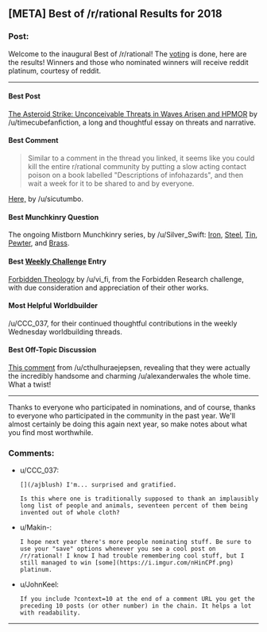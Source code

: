 ## [META] Best of /r/rational Results for 2018

### Post:

Welcome to the inaugural Best of /r/rational! The [voting](https://www.reddit.com/r/rational/comments/a6bbsx/meta_best_of_rrational_nominations_for_2018/) is done, here are the results! Winners and those who nominated winners will receive reddit platinum, courtesy of reddit.

----

#### **Best Post**

[The Asteroid Strike: Unconceivable Threats in Waves Arisen and HPMOR](https://www.reddit.com/r/rational/comments/9esous/the_asteroid_strike_unconceivable_threats_in/) by /u/timecubefanfiction, a long and thoughtful essay on threats and narrative.

#### Best Comment
> Similar to a comment in the thread you linked, it seems like you could kill the entire r/rational community by putting a slow acting contact poison on a book labelled "Descriptions of infohazards", and then wait a week for it to be shared to and by everyone.

[Here,](https://www.reddit.com/r/rational/comments/8smy44/rt_worth_the_candle_ch_105107_noteswarderbeast/e119aef/?context=10) by /u/sicutumbo.

#### Best Munchkinry Question

The ongoing Mistborn Munchkinry series, by /u/Silver_Swift: [Iron](https://www.reddit.com/r/rational/comments/9zz4sa/d_saturday_munchkinry_thread/ead595h/), [Steel](https://www.reddit.com/r/rational/comments/a23pe3/d_saturday_munchkinry_thread/eauwn90/), [Tin](https://www.reddit.com/r/rational/comments/a4be9x/d_saturday_munchkinry_thread/ebcx4eg/), [Pewter](https://www.reddit.com/r/rational/comments/a6ftyl/d_saturday_munchkinry_thread/ebuo08h/), and [Brass](https://www.reddit.com/r/rational/comments/a8lgsu/d_saturday_munchkinry_thread/ecbqhr8/).

#### Best [Weekly Challenge](http://www.reddit.com/r/rational/wiki/weeklychallenge) Entry

[Forbidden Theology](https://www.reddit.com/r/rational/comments/7og8ik/biweekly_challenge_forbidden_research/ds9ogz9/) by /u/vi_fi, from the Forbidden Research challenge, with due consideration and appreciation of their other works.

#### Most Helpful Worldbuilder

/u/CCC_037, for their continued thoughtful contributions in the weekly Wednesday worldbuilding threads.

#### Best Off-Topic Discussion

[This comment](https://www.reddit.com/r/rational/comments/7x3ifv/rtwip_worth_the_candle_ch_76_date_night_start/du56bh2/) from /u/cthulhuraejepsen, revealing that they were actually the incredibly handsome and charming /u/alexanderwales the whole time. What a twist!

----

Thanks to everyone who participated in nominations, and of course, thanks to everyone who participated in the community in the past year. We'll almost certainly be doing this again next year, so make notes about what you find most worthwhile.

### Comments:

- u/CCC_037:
  ```
  [](/ajblush) I'm... surprised and gratified.

  Is this where one is traditionally supposed to thank an implausibly long list of people and animals, seventeen percent of them being invented out of whole cloth?
  ```

- u/Makin-:
  ```
  I hope next year there's more people nominating stuff. Be sure to use your "save" options whenever you see a cool post on /r/rational! I know I had trouble remembering cool stuff, but I still managed to win [some](https://i.imgur.com/nHinCPf.png) platinum.
  ```

- u/JohnKeel:
  ```
  If you include ?context=10 at the end of a comment URL you get the preceding 10 posts (or other number) in the chain. It helps a lot with readability.
  ```

---

